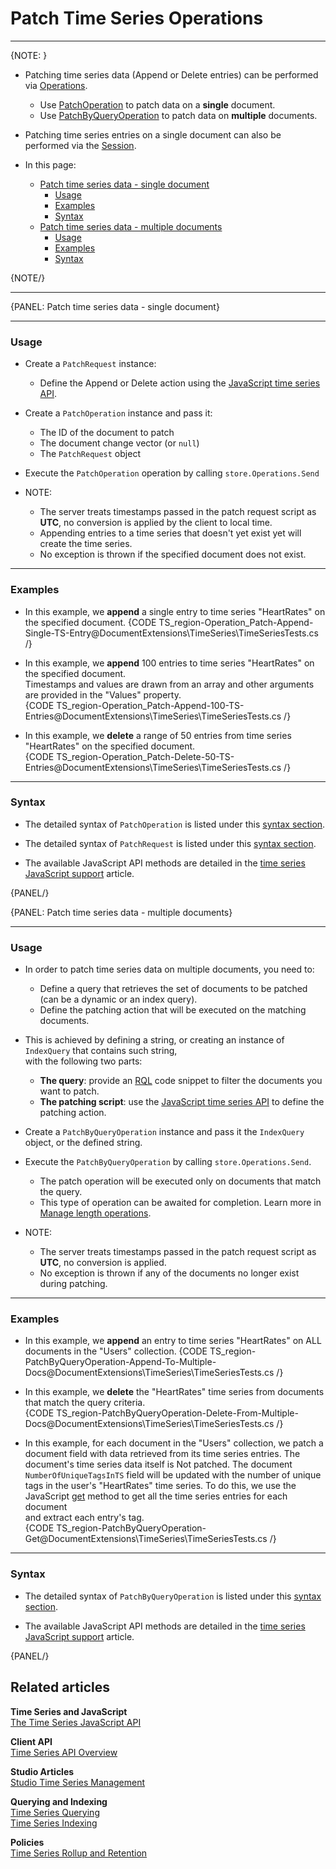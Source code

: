 ﻿# Patch Time Series Operations  

---

{NOTE: }
   

* Patching time series data (Append or Delete entries) can be performed via [Operations](../../../../client-api/operations/what-are-operations).
  * Use [PatchOperation](../../../../client-api/operations/patching/single-document) to patch data on a **single** document.
  * Use [PatchByQueryOperation](../../../../client-api/operations/patching/set-based) to patch data on **multiple** documents.

* Patching time series entries on a single document can also be performed via the [Session](../../../../document-extensions/timeseries/client-api/session/patch).

* In this page:  
  * [Patch time series data - single document](../../../../document-extensions/timeseries/client-api/operations/patch#patch-time-series-data---single-document)
     * [Usage](../../../../document-extensions/timeseries/client-api/operations/patch#usage)
     * [Examples](../../../../document-extensions/timeseries/client-api/operations/patch#examples)
     * [Syntax](../../../../document-extensions/timeseries/client-api/operations/patch#syntax)
  * [Patch time series data - multiple documents](../../../../document-extensions/timeseries/client-api/operations/patch#patch-time-series-data---multiple-documents)
     * [Usage](../../../../document-extensions/timeseries/client-api/operations/patch#usage-1)
     * [Examples](../../../../document-extensions/timeseries/client-api/operations/patch#examples-1)
     * [Syntax](../../../../document-extensions/timeseries/client-api/operations/patch#syntax-1)

{NOTE/}

---

{PANEL: Patch time series data - single document}

---

### Usage

* Create a `PatchRequest` instance:
    * Define the Append or Delete action using the [JavaScript time series API](../../../../document-extensions/timeseries/client-api/javascript-support).

* Create a `PatchOperation` instance and pass it:
   * The ID of the document to patch
   * The document change vector (or `null`)
   * The `PatchRequest` object

* Execute the `PatchOperation` operation by calling `store.Operations.Send`

* NOTE:  
  * The server treats timestamps passed in the patch request script as **UTC**, no conversion is applied by the client to local time.
  * Appending entries to a time series that doesn't yet exist yet will create the time series.
  * No exception is thrown if the specified document does not exist.

---

### Examples

* In this example, we **append** a single entry to time series "HeartRates" on the specified document.
  {CODE TS_region-Operation_Patch-Append-Single-TS-Entry@DocumentExtensions\TimeSeries\TimeSeriesTests.cs /}

* In this example, we **append** 100 entries to time series "HeartRates" on the specified document.  
  Timestamps and values are drawn from an array and other arguments are provided in the "Values" property.  
  {CODE TS_region-Operation_Patch-Append-100-TS-Entries@DocumentExtensions\TimeSeries\TimeSeriesTests.cs /}  

* In this example, we **delete** a range of 50 entries from time series "HeartRates" on the specified document.  
  {CODE TS_region-Operation_Patch-Delete-50-TS-Entries@DocumentExtensions\TimeSeries\TimeSeriesTests.cs /}  

---

### Syntax

* The detailed syntax of `PatchOperation` is listed under this [syntax section](../../../../client-api/operations/patching/single-document#operations-api).

* The detailed syntax of `PatchRequest` is listed under this [syntax section](../../../../client-api/operations/patching/single-document#patchrequest).

* The available JavaScript API methods are detailed in the [time series JavaScript support](../../../../document-extensions/timeseries/client-api/javascript-support) article.

{PANEL/}

{PANEL: Patch time series data - multiple documents}

---

### Usage

* In order to patch time series data on multiple documents, you need to:
  * Define a query that retrieves the set of documents to be patched (can be a dynamic or an index query).
  * Define the patching action that will be executed on the matching documents.

* This is achieved by defining a string, or creating an instance of `IndexQuery` that contains such string,  
  with the following two parts:
  * **The query**: provide an [RQL](../../../../client-api/session/querying/what-is-rql) code snippet to filter the documents you want to patch.
  * **The patching script**: use the [JavaScript time series API](../../../../document-extensions/timeseries/client-api/javascript-support) to define the patching action.
    
* Create a `PatchByQueryOperation` instance and pass it the `IndexQuery` object, or the defined string.

* Execute the `PatchByQueryOperation` by calling `store.Operations.Send`.  
  * The patch operation will be executed only on documents that match the query. 
  * This type of operation can be awaited for completion. Learn more in [Manage length operations](../../../../client-api/operations/what-are-operations#manage-lengthy-operations).

* NOTE:
    * The server treats timestamps passed in the patch request script as **UTC**, no conversion is applied.
    * No exception is thrown if any of the documents no longer exist during patching.

---

### Examples

* In this example, we **append** an entry to time series "HeartRates" on ALL documents in the "Users" collection.
  {CODE TS_region-PatchByQueryOperation-Append-To-Multiple-Docs@DocumentExtensions\TimeSeries\TimeSeriesTests.cs /}

* In this example, we **delete** the "HeartRates" time series from documents that match the query criteria.  
  {CODE TS_region-PatchByQueryOperation-Delete-From-Multiple-Docs@DocumentExtensions\TimeSeries\TimeSeriesTests.cs /}  

* In this example, for each document in the "Users" collection, we patch a document field with data retrieved from its time series entries.
  The document's time series data itself is Not patched.
  The document `NumberOfUniqueTagsInTS` field will be updated with the number of unique tags in the user's "HeartRates" time series.
  To do this, we use the JavaScript [get](../../../../document-extensions/timeseries/client-api/javascript-support#section-3) method to get all the time series entries for each document  
  and extract each entry's tag.  
  {CODE TS_region-PatchByQueryOperation-Get@DocumentExtensions\TimeSeries\TimeSeriesTests.cs /}  

---

### Syntax

* The detailed syntax of `PatchByQueryOperation` is listed under this [syntax section](../../../../client-api/operations/patching/set-based#syntax-overview).

* The available JavaScript API methods are detailed in the [time series JavaScript support](../../../../document-extensions/timeseries/client-api/javascript-support) article.

{PANEL/}

## Related articles

**Time Series and JavaScript**  
[The Time Series JavaScript API](../../../../document-extensions/timeseries/client-api/javascript-support)  

**Client API**  
[Time Series API Overview](../../../../document-extensions/timeseries/client-api/overview)  

**Studio Articles**  
[Studio Time Series Management](../../../../studio/database/document-extensions/time-series)  

**Querying and Indexing**  
[Time Series Querying](../../../../document-extensions/timeseries/querying/overview-and-syntax)  
[Time Series Indexing](../../../../document-extensions/timeseries/indexing)  

**Policies**  
[Time Series Rollup and Retention](../../../../document-extensions/timeseries/rollup-and-retention)  
